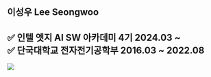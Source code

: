 ## 이성우 Lee Seongwoo

✅ 인텔 엣지 AI SW 아카데미 4기 2024.03 ~  
✅ 단국대학교 전자전기공학부 2016.03 ~ 2022.08
---

![](https://img.shields.io/badge/Instagram-E4405F?style=for-the-badge&logo=instagram&logoColor=white)
